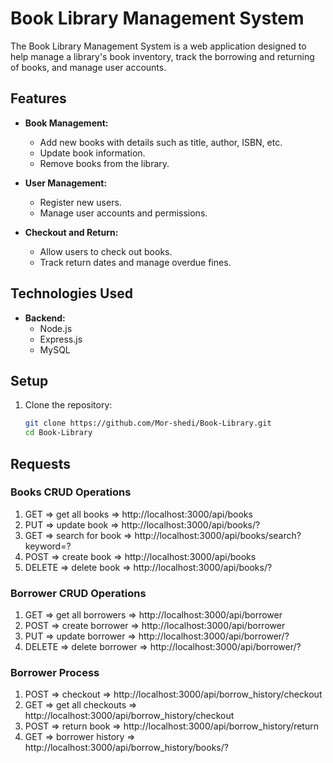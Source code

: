 # Book Library Management System

The Book Library Management System is a web application designed to help manage a library's book inventory, track the borrowing and returning of books, and manage user accounts.

## Features

- **Book Management:**
  - Add new books with details such as title, author, ISBN, etc.
  - Update book information.
  - Remove books from the library.

- **User Management:**
  - Register new users.
  - Manage user accounts and permissions.

- **Checkout and Return:**
  - Allow users to check out books.
  - Track return dates and manage overdue fines.

## Technologies Used

- **Backend:**
  - Node.js
  - Express.js
  - MySQL

## Setup

1. Clone the repository:

   ```bash
   git clone https://github.com/Mor-shedi/Book-Library.git
   cd Book-Library

## Requests

 ### Books CRUD Operations
1. GET =>   get all books =>   http://localhost:3000/api/books
2. PUT =>  update book => http://localhost:3000/api/books/?
3. GET  => search for book  => http://localhost:3000/api/books/search?keyword=?
4. POST => create book  => http://localhost:3000/api/books
5. DELETE => delete book  => http://localhost:3000/api/books/?

### Borrower CRUD Operations
1. GET  => get all borrowers  => http://localhost:3000/api/borrower
2. POST  => create borrower  => http://localhost:3000/api/borrower
3. PUT  => update borrower  => http://localhost:3000/api/borrower/?
4. DELETE => delete borrower  => http://localhost:3000/api/borrower/?

### Borrower Process
1. POST  => checkout  => http://localhost:3000/api/borrow_history/checkout
2. GET  =>  get all checkouts  => http://localhost:3000/api/borrow_history/checkout
3. POST  => return book => http://localhost:3000/api/borrow_history/return
4. GET  => borrower history  => http://localhost:3000/api/borrow_history/books/?
